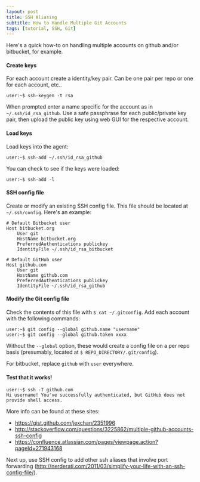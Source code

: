 ```yaml
---
layout: post
title: SSH Aliasing
subtitle: How to Handle Multiple Git Accounts
tags: [tutorial, SSH, Git]
---
```


Here's a quick how-to on handling multiple accounts on github and/or bitbucket, for example.

#### Create keys

For each account create a identity/key pair. Can be one pair per repo or one for each account, etc..
```sh-session
user:~$ ssh-keygen -t rsa
```

When prompted enter a name specific for the account as in `~/.ssh/id_rsa_github`. Use a safe passphrase for each public/private key pair, then upload the public key using web GUI for the respective account.

#### Load keys

Load keys into the agent:
```sh-session
user:~$ ssh-add ~/.ssh/id_rsa_github
```
You can check to see if the keys were loaded:
```console
user:~$ ssh-add -l
```  

#### SSH config file

Create or modify an existing SSH config file. This file should be located at `~/.ssh/config`. Here's an example:
```shell
# Default Bitbucket user
Host bitbucket.org
    User git
    HostName bitbucket.org
    PreferredAuthentications publickey
    IdentityFile ~/.ssh/id_rsa_bitbucket

# Default GitHub user
Host github.com
    User git
    HostName github.com
    PreferredAuthentications publickey
    IdentityFile ~/.ssh/id_rsa_github
```  

#### Modify the Git config file

Check the contents of this file with `$ cat ~/.gitconfig`. Add each account with the following commands:
```sh-session
user:~$ git config --global github.name "username"
user:~$ git config --global github.token xxxx
```

Without the `--global` option, these would create a config file on a per repo basis (presumably, located at `$ REPO_DIRECTORY/.git/config`).

For bitbucket, replace `github` with `user` everywhere.

#### Test that it works!

```sh-session
user:~$ ssh -T github.com
Hi username! You've successfully authenticated, but GitHub does not provide shell access.
```

More info can be found at these sites:
* <https://gist.github.com/jexchan/2351996>
* <http://stackoverflow.com/questions/3225862/multiple-github-accounts-ssh-config>
* <https://confluence.atlassian.com/pages/viewpage.action?pageId=271943168>

Next up, use SSH config to add other ssh aliases that involve port forwarding (<http://nerderati.com/2011/03/simplify-your-life-with-an-ssh-config-file/>).
